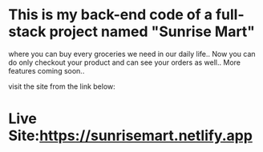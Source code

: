 # This is my back-end code of a full-stack project named "Sunrise Mart"
where you can buy every groceries we need in our daily life.. Now you can do only checkout your product and can see your orders as well.. More features coming soon..

visit the site from the link below:

# Live Site:https://sunrisemart.netlify.app 